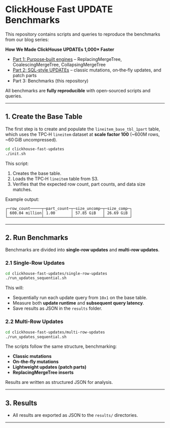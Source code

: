 # ClickHouse Fast UPDATE Benchmarks

This repository contains scripts and queries to reproduce the benchmarks from our blog series:

**How We Made ClickHouse UPDATEs 1,000× Faster**  
- [Part 1: Purpose‑built engines](https://clickhouse.com/blog/updates-in-clickhouse-1-purpose-built-engines) – ReplacingMergeTree, CoalescingMergeTree, CollapsingMergeTree  
- [Part 2: SQL‑style UPDATEs](https://clickhouse.com/blog/updates-in-clickhouse-2-sql-style-updates) – classic mutations, on‑the‑fly updates, and patch parts  
- Part 3: Benchmarks (this repository)

All benchmarks are **fully reproducible** with open-sourced scripts and queries.

---

## 1. Create the Base Table

The first step is to create and populate the `lineitem_base_tbl_1part` table, which uses the TPC‑H `lineitem` dataset at **scale factor 100** (~600M rows, ~60 GiB uncompressed).

```bash
cd clickhouse-fast-updates
./init.sh
```

This script:

1. Creates the base table.
2. Loads the TPC‑H `lineitem` table from S3.
3. Verifies that the expected row count, part counts, and data size matches.

Example output:

```
┌─row_count─────┬─part_count─┬─size_uncomp─┬─size_comp─┐
│ 600.04 million│ 1.00       │ 57.85 GiB   │ 26.69 GiB │
└───────────────┴────────────┴─────────────┴───────────┘
```

---

## 2. Run Benchmarks

Benchmarks are divided into **single-row updates** and **multi-row updates**.

### 2.1 Single-Row Updates

```bash
cd clickhouse-fast-updates/single-row-updates
./run_updates_sequential.sh
```

This will:

- Sequentially run each update query from `10x1` on the base table.
- Measure both **update runtime** and **subsequent query latency**.
- Save results as JSON in the `results` folder.



### 2.2 Multi-Row Updates

```bash
cd clickhouse-fast-updates/multi-row-updates
./run_updates_sequential.sh
```

The scripts follow the same structure, benchmarking:

- **Classic mutations**
- **On‑the‑fly mutations**
- **Lightweight updates (patch parts)**
- **ReplacingMergeTree inserts**

Results are written as structured JSON for analysis.

---


## 3. Results

- All results are exported as JSON to the `results/` directories.

---

